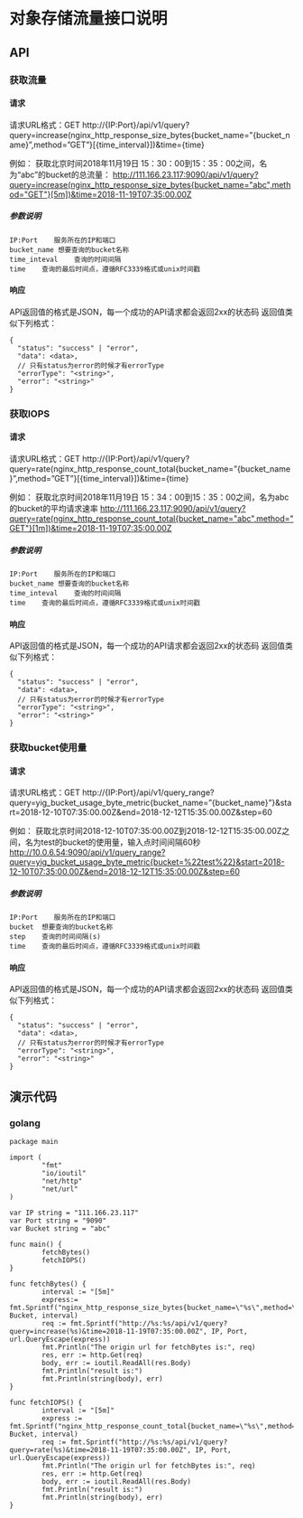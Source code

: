 
# 对象存储流量接口说明
## API
###	获取流量

#### 请求


请求URL格式：GET  http://{IP:Port}/api/v1/query?query=increase(nginx_http_response_size_bytes{bucket_name=”{bucket_name}”,method=”GET”}[{time_interval}])&time={time}

例如：
获取北京时间2018年11月19日 15：30：00到15：35：00之间，名为“abc”的bucket的总流量：
http://111.166.23.117:9090/api/v1/query?query=increase(nginx_http_response_size_bytes{bucket_name="abc",method="GET"}[5m])&time=2018-11-19T07:35:00.00Z


##### 参数说明
```
IP:Port	   服务所在的IP和端口
bucket_name	想要查询的bucket名称
time_inteval	查询的时间间隔
time	查询的最后时间点，遵循RFC3339格式或unix时间戳
```

#### 响应
API返回值的格式是JSON，每一个成功的API请求都会返回2xx的状态码
返回值类似下列格式：
```shell
{
  "status": "success" | "error",
  "data": <data>,
  // 只有status为error的时候才有errorType
  "errorType": "<string>",
  "error": "<string>"
}
```




###	获取IOPS

#### 请求
请求URL格式：GET http://{IP:Port}/api/v1/query?query=rate(nginx_http_response_count_total{bucket_name=”{bucket_name}”,method=”GET”}[{time_interval}])&time={time}

例如：
获取北京时间2018年11月19日 15：34：00到15：35：00之间，名为abc的bucket的平均请求速率
http://111.166.23.117:9090/api/v1/query?query=rate(nginx_http_response_count_total{bucket_name="abc",method="GET"}[1m])&time=2018-11-19T07:35:00.00Z
##### 参数说明
```
IP:Port	   服务所在的IP和端口
bucket_name	想要查询的bucket名称
time_inteval	查询的时间间隔
time	查询的最后时间点，遵循RFC3339格式或unix时间戳
```


#### 响应
API返回值的格式是JSON，每一个成功的API请求都会返回2xx的状态码
返回值类似下列格式：
```shell
{
  "status": "success" | "error",
  "data": <data>,
  // 只有status为error的时候才有errorType
  "errorType": "<string>",
  "error": "<string>"
}
```

###	获取bucket使用量

#### 请求
请求URL格式：GET http://{IP:Port}/api/v1/query_range?query=yig_bucket_usage_byte_metric{bucket_name=”{bucket_name}”}&start=2018-12-10T07:35:00.00Z&end=2018-12-12T15:35:00.00Z&step=60

例如：
获取北京时间2018-12-10T07:35:00.00Z到2018-12-12T15:35:00.00Z之间，名为test的bucket的使用量，输入点时间间隔60秒
http://10.0.6.54:9090/api/v1/query_range?query=yig_bucket_usage_byte_metric{bucket=%22test%22}&start=2018-12-10T07:35:00.00Z&end=2018-12-12T15:35:00.00Z&step=60
##### 参数说明
```
IP:Port	   服务所在的IP和端口
bucket	想要查询的bucket名称
step	查询的时间间隔(s)
time	查询的最后时间点，遵循RFC3339格式或unix时间戳
```


#### 响应
API返回值的格式是JSON，每一个成功的API请求都会返回2xx的状态码
返回值类似下列格式：
```shell
{
  "status": "success" | "error",
  "data": <data>,
  // 只有status为error的时候才有errorType
  "errorType": "<string>",
  "error": "<string>"
}
```




## 演示代码
### golang
```shell
package main

import (
        "fmt"
        "io/ioutil"
        "net/http"
        "net/url"
)

var IP string = "111.166.23.117"
var Port string = "9090"
var Bucket string = "abc"

func main() {
        fetchBytes()
        fetchIOPS()
}

func fetchBytes() {
        interval := "[5m]"
        express:= fmt.Sprintf("nginx_http_response_size_bytes{bucket_name=\"%s\",method=\"GET\"}%s", Bucket, interval)
        req := fmt.Sprintf("http://%s:%s/api/v1/query?query=increase(%s)&time=2018-11-19T07:35:00.00Z", IP, Port, url.QueryEscape(express))
        fmt.Println("The origin url for fetchBytes is:", req)
        res, err := http.Get(req)
        body, err := ioutil.ReadAll(res.Body)
        fmt.Println("result is:")
        fmt.Println(string(body), err)
}

func fetchIOPS() {
        interval := "[5m]"
        express := fmt.Sprintf("nginx_http_response_count_total{bucket_name=\"%s\",method=\"GET\"}%s", Bucket, interval)
        req := fmt.Sprintf("http://%s:%s/api/v1/query?query=rate(%s)&time=2018-11-19T07:35:00.00Z", IP, Port, url.QueryEscape(express))
        fmt.Println("The origin url for fetchBytes is:", req)
        res, err := http.Get(req)
        body, err := ioutil.ReadAll(res.Body)
        fmt.Println("result is:")
        fmt.Println(string(body), err)
}
```